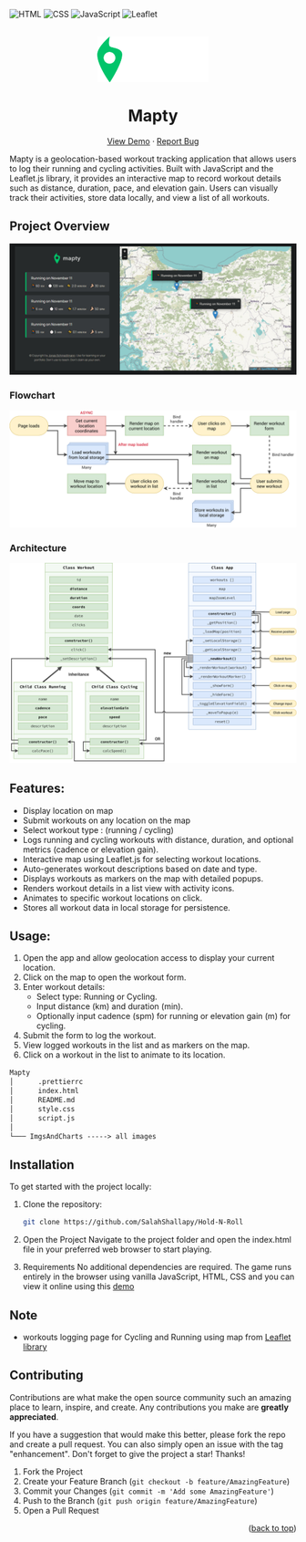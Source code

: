 <div id="top"></div>

![HTML](https://img.shields.io/badge/HTML5-E34F26?style=for-the-badge&logo=html5&logoColor=white)
![CSS](https://img.shields.io/badge/CSS3-1572B6?style=for-the-badge&logo=css3&logoColor=white)
![JavaScript](https://img.shields.io/badge/JavaScript-F7DF1E?style=for-the-badge&logo=javascript&logoColor=black)
![Leaflet](https://img.shields.io/badge/Leaflet-199900?style=for-the-badge&logo=Leaflet&logoColor=white)

<!-- PROJECT LOGO -->
<br />
<div align="center">
  <a href="https://mapty.netlify.app/">
    <img src="./ImgsAndCharts/logo.png" alt="Logo" height="80"  >
  </a>
  <h1 align="center">Mapty</h1>

  <p align="center">
    <a href="https://mapty.netlify.app/">View Demo</a>
    ·
    <a href="https://github.com/SalahShallapy/Mapty/issues">Report Bug</a>
  </p>
</div>

Mapty is a geolocation-based workout tracking application that allows users to log their running and cycling activities. Built with JavaScript and the Leaflet.js library, it provides an interactive map to record workout details such as distance, duration, pace, and elevation gain. Users can visually track their activities, store data locally, and view a list of all workouts.

<!-- ABOUT THE PROJECT -->

## Project Overview

![mapty preview](./ImgsAndCharts/overview.png)

### Flowchart

<img src='./ImgsAndCharts/Mapty-flowchart.png' alt='flowchart' >

### Architecture

<img src='./ImgsAndCharts/Mapty-architecture-final.png' alt='architecture' >

## Features:

- Display location on map
- Submit workouts on any location on the map
- Select workout type : (running / cycling)
- Logs running and cycling workouts with distance, duration, and optional metrics (cadence or elevation gain).
- Interactive map using Leaflet.js for selecting workout locations.
- Auto-generates workout descriptions based on date and type.
- Displays workouts as markers on the map with detailed popups.
- Renders workout details in a list view with activity icons.
- Animates to specific workout locations on click.
- Stores all workout data in local storage for persistence.

## Usage:

1.  Open the app and allow geolocation access to display your current location.
2.  Click on the map to open the workout form.
3.  Enter workout details:
    - Select type: Running or Cycling.
    - Input distance (km) and duration (min).
    - Optionally input cadence (spm) for running or elevation gain (m) for cycling.
4.  Submit the form to log the workout.
5.  View logged workouts in the list and as markers on the map.
6.  Click on a workout in the list to animate to its location.

```
Mapty
│      .prettierrc
│      index.html
│      README.md
│      style.css
│      script.js
│
└─── ImgsAndCharts -----> all images
```

## Installation

To get started with the project locally:

1. Clone the repository:
   ```bash
   git clone https://github.com/SalahShallapy/Hold-N-Roll
   ```
2. Open the Project
   Navigate to the project folder and open the index.html file in your preferred web browser to start playing.

3. Requirements
   No additional dependencies are required. The game runs entirely in the browser using vanilla JavaScript, HTML, CSS and you can view it online using this [demo](https://mapty.netlify.app/)

## Note

- workouts logging page for Cycling and Running using map from [Leaflet library](https://leafletjs.com/SlavaUkraini/index.html)

## Contributing

Contributions are what make the open source community such an amazing place to learn, inspire, and create. Any contributions you make are **greatly appreciated**.

If you have a suggestion that would make this better, please fork the repo and create a pull request. You can also simply open an issue with the tag "enhancement".
Don't forget to give the project a star! Thanks!

1. Fork the Project
2. Create your Feature Branch (`git checkout -b feature/AmazingFeature`)
3. Commit your Changes (`git commit -m 'Add some AmazingFeature'`)
4. Push to the Branch (`git push origin feature/AmazingFeature`)
5. Open a Pull Request

<p align="right">(<a href="#top">back to top</a>)</p>
